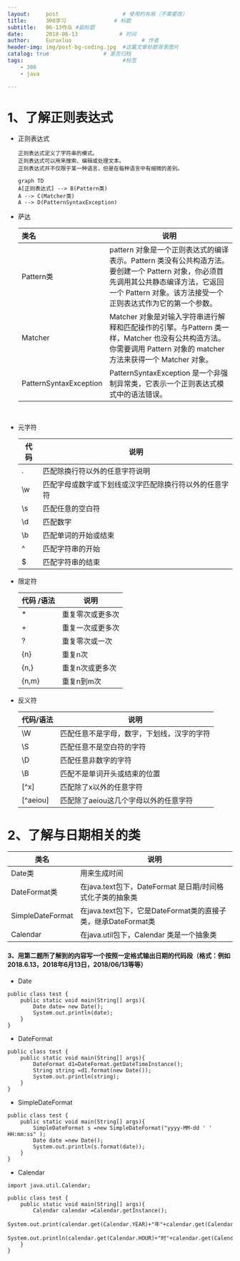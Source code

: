 ```yaml
---
layout:     post                    # 使用的布局（不需要改）
title:      308学习               # 标题 
subtitle:   06-13作业 #副标题
date:       2018-06-13             # 时间
author:     Euraxluo                      # 作者
header-img: img/post-bg-coding.jpg  #这篇文章标题背景图片
catalog: true                 # 是否归档
tags:                               #标签
    - 308
    - java

---
```


# 1、了解正则表达式

- 正则表达式

  ```
  正则表达式定义了字符串的模式。
  正则表达式可以用来搜索、编辑或处理文本。
  正则表达式并不仅限于某一种语言，但是在每种语言中有细微的差别。
  ```

  ```mermaid
  graph TD
  A[正则表达式] --> B(Pattern类)
  A --> C(Matcher类)
  A --> D(PatternSyntaxException)
  ```

- 萨达

  | 类名                   | 说明                                                         |
  | :--------------------- | ------------------------------------------------------------ |
  | Pattern类              | pattern 对象是一个正则表达式的编译表示。Pattern 类没有公共构造方法。要创建一个 Pattern 对象，你必须首先调用其公共静态编译方法，它返回一个 Pattern 对象。该方法接受一个正则表达式作为它的第一个参数。 |
  | Matcher                | Matcher 对象是对输入字符串进行解释和匹配操作的引擎。与Pattern 类一样，Matcher 也没有公共构造方法。你需要调用 Pattern 对象的 matcher 方法来获得一个 Matcher 对象。 |
  | PatternSyntaxException | PatternSyntaxException 是一个非强制异常类，它表示一个正则表达式模式中的语法错误。 |

  ​

- 元字符

  | 代码 | 说明                                                   |
  | ---- | ------------------------------------------------------ |
  | .    | 匹配除换行符以外的任意字符说明                         |
  | \w   | 匹配字母或数字或下划线或汉字匹配除换行符以外的任意字符 |
  | \s   | 匹配任意的空白符                                       |
  | \d   | 匹配数字                                               |
  | \b   | 匹配单词的开始或结束                                   |
  | ^    | 匹配字符串的开始                                       |
  | $    | 匹配字符串的结束                                       |

- 限定符

  | 代码 /语法 | 说明             |
  | ---------- | ---------------- |
  | *          | 重复零次或更多次 |
  | +          | 重复一次或更多次 |
  | ?          | 重复零次或一次   |
  | {n}        | 重复n次          |
  | {n,}       | 重复n次或更多次  |
  | {n,m}      | 重复n到m次       |

- 反义符

  | 代码/语法 | 说明                                       |
  | --------- | ------------------------------------------ |
  | \W        | 匹配任意不是字母，数字，下划线，汉字的字符 |
  | \S        | 匹配任意不是空白符的字符                   |
  | \D        | 匹配任意非数字的字符                       |
  | \B        | 匹配不是单词开头或结束的位置               |
  | [^x]      | 匹配除了x以外的任意字符                    |
  | [^aeiou]  | 匹配除了aeiou这几个字母以外的任意字符      |




# 2、了解与日期相关的类

|       类名      |              说明                     |
| -------------- | --------------------------------- |
| Date类 | 用来生成时间 |
| DateFormat类 |在java.text包下，DateFormat 是日期/时间格式化子类的抽象类 |
| SimpleDateFormat | 在java.text包下，它是DateFormat类的直接子类，继承DateFormat类 |
| Calendar | 在java.util包下，Calendar 类是一个抽象类 |



#### 3、用第二题所了解到的内容写一个按照一定格式输出日期的代码段（格式：例如2018.6.13，2018年6月13日，2018/06/13等等）

- Date

```
public class test {
	public static void main(String[] args){
		Date date= new Date();
		System.out.println(date);
	}
}
```

- DateFormat

```
public class test {
	public static void main(String[] args){
		DateFormat d1=DateFormat.getDateTimeInstance();
		String string =d1.format(new Date());
		System.out.println(string);
	}
}
```

- SimpleDateFormat

```
public class test {
	public static void main(String[] args){
		SimpleDateFormat s =new SimpleDateFormat("yyyy-MM-dd ' ' HH:mm:ss" );
		Date date =new Date();
		System.out.println(s.format(date));
	}
}
```

- Calendar

```
import java.util.Calendar;

public class test {
	public static void main(String[] args){
		Calendar calendar =Calendar.getInstance();
		System.out.print(calendar.get(Calendar.YEAR)+"年"+calendar.get(Calendar.MONTH)+"月"+calendar.get(Calendar.DAY_OF_MONTH)+"日");
		System.out.println(calendar.get(Calendar.HOUR)+"时"+calendar.get(Calendar.MINUTE)+"分");
	}
}
```

  